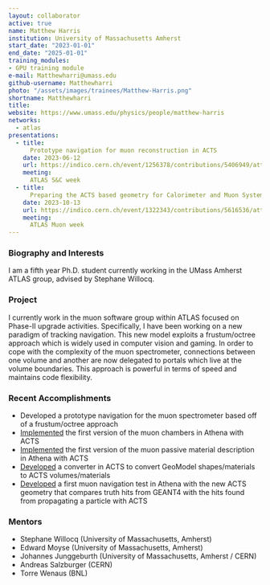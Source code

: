 ```yaml
---
layout: collaborator
active: true
name: Matthew Harris
institution: University of Massachusetts Amherst
start_date: "2023-01-01"
end_date: "2025-01-01"
training_modules:
- GPU training module
e-mail: Matthewharri@umass.edu
github-username: Matthewharri
photo: "/assets/images/trainees/Matthew-Harris.png"
shortname: Matthewharri
title: 
website: https://www.umass.edu/physics/people/matthew-harris
networks:
  - atlas
presentations:
  - title:
      Prototype navigation for muon reconstruction in ACTS
    date: 2023-06-12
    url: https://indico.cern.ch/event/1256378/contributions/5406949/attachments/2664243/4616287/MH_QT_summary.pdf
    meeting:
      ATLAS S&C week
  - title:
      Preparing the ACTS based geometry for Calorimeter and Muon System
    date: 2023-10-13
    url: https://indico.cern.ch/event/1322343/contributions/5616536/attachments/2733776/4753028/Muon_ACTS_ATHENA-3.pdf
    meeting:
      ATLAS Muon week
---
```


### Biography and Interests
 
I am a fifth year Ph.D. student currently working in the UMass Amherst ATLAS group, advised by Stephane Willocq.

### Project 

I currently work in the muon software group within ATLAS focused on Phase-II upgrade activities. Specifically, I have been working on a new paradigm of tracking navigation. This new model exploits a frustum/octree approach which is widely used in computer vision and gaming. In order to cope with the complexity of the muon spectrometer, connections between one volume and another are now delegated to portals which live at the volume boundaries. This approach is powerful in terms of speed and maintains code flexibility.

### Recent Accomplishments
- Developed a prototype navigation for the muon spectrometer based off of a frustum/octree approach
- [Implemented](https://gitlab.cern.ch/atlas/athena/-/merge_requests/66290) the first version of the muon chambers in Athena with ACTS
- [Implemented](https://gitlab.cern.ch/atlas/athena/-/merge_requests/72899) the first version of the muon passive material description in Athena with ACTS
- [Developed](https://github.com/acts-project/acts/pull/3268) a converter in ACTS to convert GeoModel shapes/materials to ACTS volumes/materials
- [Developed](https://gitlab.cern.ch/atlas/athena/-/merge_requests/72899) a first muon navigation test in Athena with the new ACTS geometry that compares truth hits from GEANT4 with the hits found from propagating a particle with ACTS

### Mentors 
 
  * Stephane Willocq (University of Massachusetts, Amherst)
  * Edward Moyse (University of Massachusetts, Amherst)
  * Johannes Junggeburth (University of Massachusetts, Amherst / CERN)
  * Andreas Salzburger (CERN)
  * Torre Wenaus (BNL)
